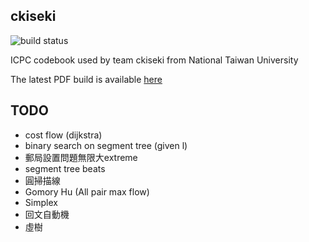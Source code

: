 ckiseki
----

![build status](https://github.com/OmeletWithoutEgg/ckiseki/workflows/build%20codebook.pdf/badge.svg)

ICPC codebook used by team ckiseki from National Taiwan University

The latest PDF build is available [here](https://github.com/OmeletWithoutEgg/ckiseki/raw/master/pdf/codebook.pdf)

## TODO

* cost flow (dijkstra)
* binary search on segment tree (given l)
* 郵局設置問題無限大extreme
* segment tree beats
* 圓掃描線
* Gomory Hu (All pair max flow)
* Simplex
* 回文自動機
* 虛樹
